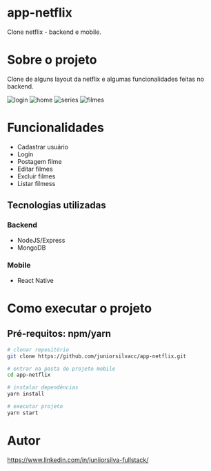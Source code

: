 # app-netflix
Clone netflix -  backend e mobile.

# Sobre o projeto
Clone de alguns layout da netflix e algumas funcionalidades feitas no backend.

![login](https://user-images.githubusercontent.com/43589505/130167491-6bf48acc-f769-4e3d-8b17-bc34aa8ad74e.jpg)
![home](https://user-images.githubusercontent.com/43589505/130167499-fcb9cc6c-3d79-4cee-98fe-4e09431eb627.jpg)
![series](https://user-images.githubusercontent.com/43589505/130167535-eed738f4-5da4-42be-a549-29b7724fe47e.jpg)
![filmes](https://user-images.githubusercontent.com/43589505/130167552-9ca7fe30-b775-47fa-b1db-db16d701312c.jpg)

# Funcionalidades
  - Cadastrar usuário
  - Login
  - Postagem filme
  - Editar filmes
  - Excluir filmes
  - Listar filmess

## Tecnologias utilizadas
### Backend
  - NodeJS/Express
  - MongoDB
### Mobile
  - React Native

# Como executar o projeto

## Pré-requitos: npm/yarn 

```bash
# clonar repositório  
git clone https://github.com/juniorsilvacc/app-netflix.git

# entrar na pasta do projeto mobile
cd app-netflix

# instalar dependências
yarn install

# executar projeto
yarn start
```

# Autor

https://www.linkedin.com/in/juniiorsilva-fullstack/
